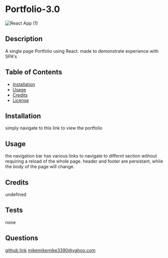 # Portfolio-3.0
![React App (1)](https://user-images.githubusercontent.com/100823810/183010053-dd41d46b-073c-45a4-86be-9f216e4a0dfb.gif)

## Description
A single page Portfolio using React. made to demonstrate experience with SPA's

## Table of Contents
- [Installation](#installation)
- [Usage](#usage)
- [Credits](#credits)
- [License](#license)

## Installation
simply navigate to this link to view the portfolio 

## Usage
the navigation bar has various links to navigate to differnt section without requiring a reload of the whole page. header and footer are persistant, while the body of the page will change.

## Credits
undefined




## Tests
none

## Questions
[github link](https://github.com/mpeterson56)
mikemikemike3390@yahoo.com
